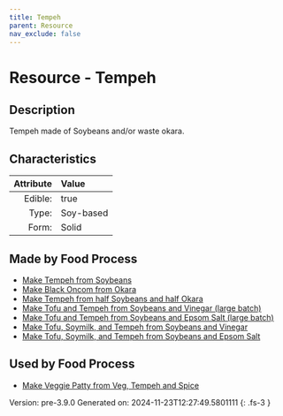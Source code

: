 ```yaml
---
title: Tempeh
parent: Resource
nav_exclude: false
---
```

# Resource - Tempeh

## Description
Tempeh made of Soybeans and/or waste okara.

## Characteristics

| Attribute      | Value |
|--------:|:------|
|Edible:|true|
|Type:|Soy-based|
|Form:|Solid|
 



## Made by Food Process

- [Make Tempeh from Soybeans](../food/make-tempeh-from-soybeans.html)
- [Make Black Oncom from Okara](../food/make-black-oncom-from-okara.html)
- [Make Tempeh from half Soybeans and half Okara](../food/make-tempeh-from-half-soybeans-and-half-okara.html)
- [Make Tofu and Tempeh from Soybeans and Vinegar (large batch)](../food/make-tofu-and-tempeh-from-soybeans-and-vinegar--large-batch-.html)
- [Make Tofu and Tempeh from Soybeans and Epsom Salt (large batch)](../food/make-tofu-and-tempeh-from-soybeans-and-epsom-salt--large-batch-.html)
- [Make Tofu, Soymilk, and Tempeh from Soybeans and Vinegar](../food/make-tofu--soymilk--and-tempeh-from-soybeans-and-vinegar.html)
- [Make Tofu, Soymilk, and Tempeh from Soybeans and Epsom Salt](../food/make-tofu--soymilk--and-tempeh-from-soybeans-and-epsom-salt.html)

    
## Used by Food Process

- [Make Veggie Patty from Veg, Tempeh and Spice](../food/make-veggie-patty-from-veg--tempeh-and-spice.html)


Version: pre-3.9.0 Generated on: 2024-11-23T12:27:49.5801111
{: .fs-3 }
